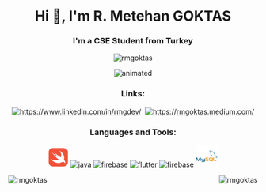<h1 align="center">Hi 👋, I'm R. Metehan GOKTAS</h1>
<h3 align="center">I'm a CSE Student from Turkey</h3>
<p align="center"> <img src="https://komarev.com/ghpvc/?username=rmgoktas&label=Profile%20views&color=e60a0a&style=flat" alt="rmgoktas" /> </p>

<p align="center">
  <img src="https://github.com/rmgoktas/rmgoktas/assets/77693201/77056098-80be-402c-b4c3-0d64176acab4" alt="animated" />
</p>

<h3 align="center">Links:</h3>
<p align="center">
  <a href="https://www.linkedin.com/in/rmgdev/" target="_blank" rel="noopener noreferrer"><img align="center" src="https://raw.githubusercontent.com/rahuldkjain/github-profile-readme-generator/master/src/images/icons/Social/linked-in-alt.svg" alt="https://www.linkedin.com/in/rmgdev/" height="30" width="30" /></a>&nbsp;
  <a href="https://rmgoktas.medium.com/" target="_blank" rel="noopener noreferrer"><img align="center" src="https://miro.medium.com/v2/resize:fit:1400/format:webp/1*psYl0y9DUzZWtHzFJLIvTw.png" alt="https://rmgoktas.medium.com/" height="30" width="30" /></a>
</p>



<h3 align="center">Languages and Tools:</h3>
<p align="center">
  <a href="https://developer.apple.com/swift/" target="_blank" rel="noopener noreferrer"><img src="https://raw.githubusercontent.com/devicons/devicon/master/icons/swift/swift-original.svg" alt="swift" width="40" height="40" /></a>
  <a href="https://www.java.com/en/" target="_blank" rel="noopener noreferrer"><img src="https://cdn.worldvectorlogo.com/logos/java-14.svg" alt="java" width="40" height="40" /></a>
  <a href="https://aws.amazon.com/en/" target="_blank" rel="noopener noreferrer"><img src="https://fiverr-res.cloudinary.com/images/t_main1,q_auto,f_auto,q_auto,f_auto/gigs/352052717/original/be95f71e9655e353cbc0a247d8e52ac265e6ed14/setup-and-fix-issues-on-amazon-web-services-aws.jpg" alt="firebase" width="40" height="40" /></a>
  <a href="https://flutter.dev" target="_blank" rel="noopener noreferrer"><img src="https://www.vectorlogo.zone/logos/flutterio/flutterio-icon.svg" alt="flutter" width="40" height="40" /></a>
  <a href="https://firebase.google.com" target="_blank" rel="noopener noreferrer"><img src="https://github.com/rmgoktas/rmgoktas/assets/77693201/152bfe66-16f9-4005-b664-0894d0a347d6" alt="firebase" width="40" height="40" /></a>
  <a href="https://www.mysql.com/" target="_blank" rel="noopener noreferrer"><img src="https://raw.githubusercontent.com/devicons/devicon/master/icons/mysql/mysql-original-wordmark.svg" alt="mysql" width="44" height="44" /></a>
</p>

<p align="center">
  <img align="left" src="https://github-readme-stats.vercel.app/api/top-langs?username=rmgoktas&show_icons=true&theme=tokyonight&locale=en&layout=compact" alt="rmgoktas" />
  <img align="right" src="https://github-readme-stats.vercel.app/api?username=rmgoktas&show_icons=true&theme=tokyonight&locale=en" alt="rmgoktas" />
</p>
